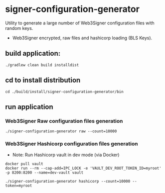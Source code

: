 # signer-configuration-generator

Utility to generate a large number of Web3Signer configuration files with random keys.
 - Web3Signer encrypted, raw files and hashicorp loading (BLS Keys).

## build application:
~~~
./gradlew clean build installdist
~~~

## cd to install distribution
~~~
cd ./build/install/signer-configuration-generator/bin
~~~

## run application

### Web3Signer Raw configuration files generation
~~~
./signer-configuration-generator raw --count=10000
~~~

### Web3Signer Hashicorp configuration files generation
- Note: Run Hashicorp vault in dev mode (via Docker)
~~~
docker pull vault
docker run --rm --cap-add=IPC_LOCK -e 'VAULT_DEV_ROOT_TOKEN_ID=myroot' -p 8200:8200 --name=dev-vault vault
~~~
~~~
./signer-configuration-generator hashicorp --count=10000 --token=myroot
~~~

